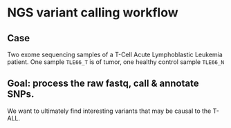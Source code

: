 # NGS variant calling workflow           
## Case          
Two exome sequencing samples of a T-Cell Acute Lymphoblastic Leukemia patient. One sample `TLE66_T` is of tumor, one healthy control sample `TLE66_N`
## Goal: process the raw fastq, call & annotate SNPs.
We want to ultimately find interesting variants that may be causal to the T-ALL.
